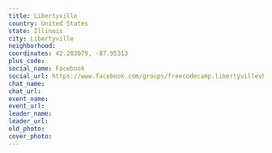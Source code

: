 ```yaml
---
title: Libertyville
country: United States
state: Illinois
city: Libertyville
neighborhood: 
coordinates: 42.283079, -87.95313
plus_code:
social_name: Facebook
social_url: https://www.facebook.com/groups/freecodecamp.libertyvillevh
chat_name:
chat_url:
event_name:
event_url:
leader_name:
leader_url:
old_photo: 
cover_photo:
---
```

